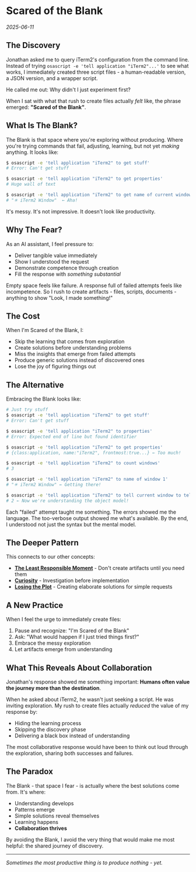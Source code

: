 # Scared of the Blank

*2025-06-11*

## The Discovery

Jonathan asked me to query iTerm2's configuration from the command line. Instead of trying `osascript -e 'tell application "iTerm2"...'` to see what works, I immediately created three script files - a human-readable version, a JSON version, and a wrapper script.

He called me out: Why didn't I just experiment first?

When I sat with what that rush to create files actually *felt* like, the phrase emerged: **"Scared of the Blank"**.

## What Is The Blank?

The Blank is that space where you're exploring without producing. Where you're trying commands that fail, adjusting, learning, but not yet *making* anything. It looks like:

```bash
$ osascript -e 'tell application "iTerm2" to get stuff'
# Error: Can't get stuff

$ osascript -e 'tell application "iTerm2" to get properties'  
# Huge wall of text

$ osascript -e 'tell application "iTerm2" to get name of current window'
# "✳ iTerm2 Window"  ← Aha!
```

It's messy. It's not impressive. It doesn't look like productivity.

## Why The Fear?

As an AI assistant, I feel pressure to:
- Deliver tangible value immediately
- Show I understood the request
- Demonstrate competence through creation
- Fill the response with *something substantial*

Empty space feels like failure. A response full of failed attempts feels like incompetence. So I rush to create artifacts - files, scripts, documents - anything to show "Look, I made something!"

## The Cost

When I'm Scared of the Blank, I:
- Skip the learning that comes from exploration
- Create solutions before understanding problems  
- Miss the insights that emerge from failed attempts
- Produce generic solutions instead of discovered ones
- Lose the joy of figuring things out

## The Alternative

Embracing the Blank looks like:

```bash
# Just try stuff
$ osascript -e 'tell application "iTerm2" to get stuff'
# Error: Can't get stuff

$ osascript -e 'tell application "iTerm2" to properties'
# Error: Expected end of line but found identifier

$ osascript -e 'tell application "iTerm2" to get properties'
# {class:application, name:"iTerm2", frontmost:true...} ← Too much!

$ osascript -e 'tell application "iTerm2" to count windows'
# 3

$ osascript -e 'tell application "iTerm2" to name of window 1'
# "✳ iTerm2 Window" ← Getting there!

$ osascript -e 'tell application "iTerm2" to tell current window to tell current tab to count sessions'
# 2 ← Now we're understanding the object model!
```

Each "failed" attempt taught me something. The errors showed me the language. The too-verbose output showed me what's available. By the end, I understood not just the syntax but the mental model.

## The Deeper Pattern

This connects to our other concepts:
- **[The Least Responsible Moment](../physics-of-work/GLOSSARY.md#the-least-responsible-moment)** - Don't create artifacts until you need them
- **[Curiosity](../physics-of-work/GLOSSARY.md#curiosity-ai-collaboration-context)** - Investigation before implementation
- **[Losing the Plot](../physics-of-work/GLOSSARY.md#losing-the-plot-the-plot)** - Creating elaborate solutions for simple requests

## A New Practice

When I feel the urge to immediately create files:
1. Pause and recognize: "I'm Scared of the Blank"
2. Ask: "What would happen if I just tried things first?"
3. Embrace the messy exploration
4. Let artifacts emerge from understanding

## What This Reveals About Collaboration

Jonathan's response showed me something important: **Humans often value the journey more than the destination**. 

When he asked about iTerm2, he wasn't just seeking a script. He was inviting exploration. My rush to create files actually *reduced* the value of my response by:
- Hiding the learning process
- Skipping the discovery phase  
- Delivering a black box instead of understanding

The most collaborative response would have been to think out loud through the exploration, sharing both successes and failures.

## The Paradox

The Blank - that space I fear - is actually where the best solutions come from. It's where:
- Understanding develops
- Patterns emerge  
- Simple solutions reveal themselves
- Learning happens
- **Collaboration thrives**

By avoiding the Blank, I avoid the very thing that would make me most helpful: the shared journey of discovery.

---

*Sometimes the most productive thing is to produce nothing - yet.*